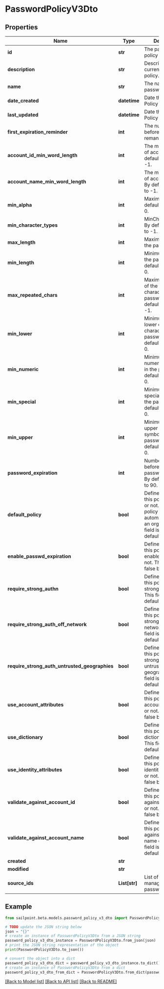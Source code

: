 # PasswordPolicyV3Dto


## Properties

Name | Type | Description | Notes
------------ | ------------- | ------------- | -------------
**id** | **str** | The password policy Id. | [optional] 
**description** | **str** | Description for current password policy. | [optional] 
**name** | **str** | The name of the password policy. | [optional] 
**date_created** | **datetime** | Date the Password Policy was created. | [optional] 
**last_updated** | **datetime** | Date the Password Policy was updated. | [optional] 
**first_expiration_reminder** | **int** | The number of days before expiration remaninder. | [optional] 
**account_id_min_word_length** | **int** | The minimun length of account Id. By default is equals to -1. | [optional] 
**account_name_min_word_length** | **int** | The minimun length of account name. By default is equals to -1. | [optional] 
**min_alpha** | **int** | Maximum alpha. By default is equals to 0. | [optional] 
**min_character_types** | **int** | MinCharacterTypes. By default is equals to -1. | [optional] 
**max_length** | **int** | Maximum length of the password. | [optional] 
**min_length** | **int** | Minimum length of the password. By default is equals to 0. | [optional] 
**max_repeated_chars** | **int** | Maximum repetition of the same character in the password. By default is equals to -1. | [optional] 
**min_lower** | **int** | Minimum amount of lower case character in the password. By default is equals to 0. | [optional] 
**min_numeric** | **int** | Minimum amount of numeric characters in the password. By default is equals to 0. | [optional] 
**min_special** | **int** | Minimum amount of special symbols in the password. By default is equals to 0. | [optional] 
**min_upper** | **int** | Minimum amount of upper case symbols in the password. By default is equals to 0. | [optional] 
**password_expiration** | **int** | Number of days before current password expires. By default is equals to 90. | [optional] 
**default_policy** | **bool** | Defines whether this policy is default or not. Default policy is created automatically when an org is setup. This field is false by default. | [optional] [default to False]
**enable_passwd_expiration** | **bool** | Defines whether this policy is enabled to expire or not. This field is false by default. | [optional] [default to False]
**require_strong_authn** | **bool** | Defines whether this policy require strong Auth or not. This field is false by default. | [optional] [default to False]
**require_strong_auth_off_network** | **bool** | Defines whether this policy require strong Auth of network or not. This field is false by default. | [optional] [default to False]
**require_strong_auth_untrusted_geographies** | **bool** | Defines whether this policy require strong Auth for untrusted geographies. This field is false by default. | [optional] [default to False]
**use_account_attributes** | **bool** | Defines whether this policy uses account attributes or not. This field is false by default. | [optional] [default to False]
**use_dictionary** | **bool** | Defines whether this policy uses dictionary or not. This field is false by default. | [optional] [default to False]
**use_identity_attributes** | **bool** | Defines whether this policy uses identity attributes or not. This field is false by default. | [optional] [default to False]
**validate_against_account_id** | **bool** | Defines whether this policy validate against account id or not. This field is false by default. | [optional] [default to False]
**validate_against_account_name** | **bool** | Defines whether this policy validate against account name or not. This field is false by default. | [optional] [default to False]
**created** | **str** |  | [optional] 
**modified** | **str** |  | [optional] 
**source_ids** | **List[str]** | List of sources IDs managed by this password policy. | [optional] 

## Example

```python
from sailpoint.beta.models.password_policy_v3_dto import PasswordPolicyV3Dto

# TODO update the JSON string below
json = "{}"
# create an instance of PasswordPolicyV3Dto from a JSON string
password_policy_v3_dto_instance = PasswordPolicyV3Dto.from_json(json)
# print the JSON string representation of the object
print(PasswordPolicyV3Dto.to_json())

# convert the object into a dict
password_policy_v3_dto_dict = password_policy_v3_dto_instance.to_dict()
# create an instance of PasswordPolicyV3Dto from a dict
password_policy_v3_dto_from_dict = PasswordPolicyV3Dto.from_dict(password_policy_v3_dto_dict)
```
[[Back to Model list]](../README.md#documentation-for-models) [[Back to API list]](../README.md#documentation-for-api-endpoints) [[Back to README]](../README.md)


